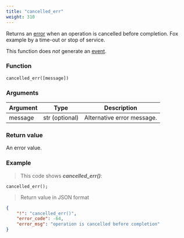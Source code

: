 ```yaml
---
title: "cancelled_err"
weight: 310
---
```


Returns an [error](../../data-types/error) when an operation is cancelled before completion. Fox example by a time-out or stop of service.

This function does *not* generate an [event](../../overview/events).

### Function

`cancelled_err([message])`

### Arguments

Argument | Type | Description
-------- | ---- | -----------
message | str (optional) | Alternative error message.

### Return value

An error value.

### Example

> This code shows ***cancelled_err()***:

```thingsdb,json_response
cancelled_err();
```

> Return value in JSON format

```json
{
    "!": "cancelled_err()",
    "error_code": -64,
    "error_msg": "operation is cancelled before completion"
}
```

